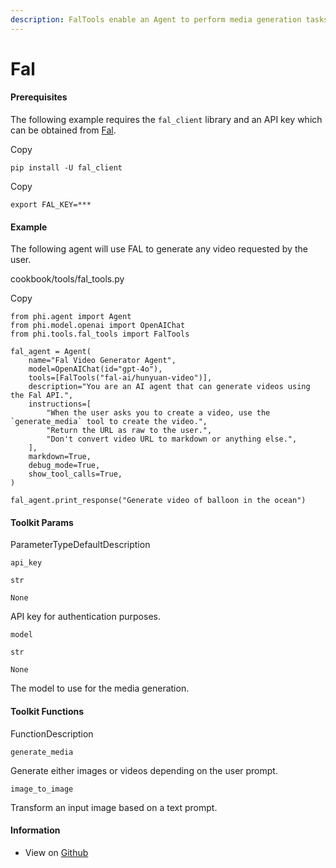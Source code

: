 ```yaml
---
description: FalTools enable an Agent to perform media generation tasks.
---
```


# Fal

#### Prerequisites <a href="#prerequisites" id="prerequisites"></a>

The following example requires the `fal_client` library and an API key which can be obtained from [Fal](https://fal.ai/).

Copy

```
pip install -U fal_client
```

Copy

```
export FAL_KEY=***
```

#### [​](https://docs.phidata.com/tools/fal#example)Example <a href="#example" id="example"></a>

The following agent will use FAL to generate any video requested by the user.

cookbook/tools/fal\_tools.py

Copy

```
from phi.agent import Agent
from phi.model.openai import OpenAIChat
from phi.tools.fal_tools import FalTools

fal_agent = Agent(
    name="Fal Video Generator Agent",
    model=OpenAIChat(id="gpt-4o"),
    tools=[FalTools("fal-ai/hunyuan-video")],
    description="You are an AI agent that can generate videos using the Fal API.",
    instructions=[
        "When the user asks you to create a video, use the `generate_media` tool to create the video.",
        "Return the URL as raw to the user.",
        "Don't convert video URL to markdown or anything else.",
    ],
    markdown=True,
    debug_mode=True,
    show_tool_calls=True,
)

fal_agent.print_response("Generate video of balloon in the ocean")
```

#### [​](https://docs.phidata.com/tools/fal#toolkit-params)Toolkit Params <a href="#toolkit-params" id="toolkit-params"></a>

ParameterTypeDefaultDescription

`api_key`

`str`

`None`

API key for authentication purposes.

`model`

`str`

`None`

The model to use for the media generation.

#### [​](https://docs.phidata.com/tools/fal#toolkit-functions)Toolkit Functions <a href="#toolkit-functions" id="toolkit-functions"></a>

FunctionDescription

`generate_media`

Generate either images or videos depending on the user prompt.

`image_to_image`

Transform an input image based on a text prompt.

#### [​](https://docs.phidata.com/tools/fal#information)Information <a href="#information" id="information"></a>

* View on [Github](https://github.com/phidatahq/phidata/blob/main/phi/tools/fal_tools.py)
